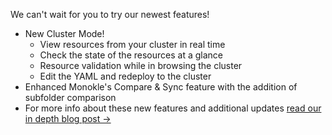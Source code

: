 We can't wait for you to try our newest features!
- New Cluster Mode!
  - View resources from your cluster in real time
  - Check the state of the resources at a glance
  - Resource validation while in browsing the cluster
  - Edit the YAML and redeploy to the cluster
- Enhanced Monokle's Compare & Sync feature with the addition of subfolder comparison
- For more info about these new features and additional updates [read our in depth blog post →](https://monokle.io/blog/monokle-1-13-release)
